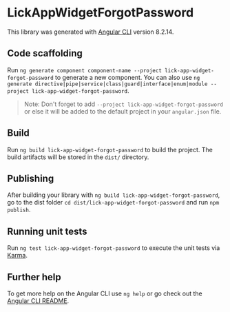 # LickAppWidgetForgotPassword

This library was generated with [Angular CLI](https://github.com/angular/angular-cli) version 8.2.14.

## Code scaffolding

Run `ng generate component component-name --project lick-app-widget-forgot-password` to generate a new component. You can also use `ng generate directive|pipe|service|class|guard|interface|enum|module --project lick-app-widget-forgot-password`.
> Note: Don't forget to add `--project lick-app-widget-forgot-password` or else it will be added to the default project in your `angular.json` file. 

## Build

Run `ng build lick-app-widget-forgot-password` to build the project. The build artifacts will be stored in the `dist/` directory.

## Publishing

After building your library with `ng build lick-app-widget-forgot-password`, go to the dist folder `cd dist/lick-app-widget-forgot-password` and run `npm publish`.

## Running unit tests

Run `ng test lick-app-widget-forgot-password` to execute the unit tests via [Karma](https://karma-runner.github.io).

## Further help

To get more help on the Angular CLI use `ng help` or go check out the [Angular CLI README](https://github.com/angular/angular-cli/blob/master/README.md).
